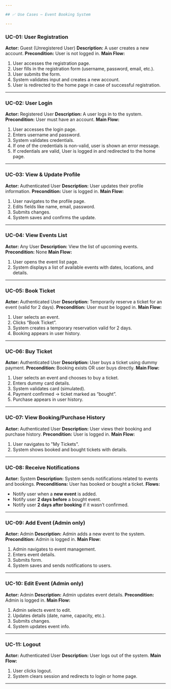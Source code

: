 ```yaml
---

## ✅ Use Cases – Event Booking System

---
```


### **UC-01: User Registration**

**Actor:** Guest (Unregistered User)
**Description:** A user creates a new account.
**Precondition:** User is not logged in.
**Main Flow:**

1. User accesses the registration page.
2. User fills in the registration form (username, password, email, etc.).
3. User submits the form.
4. System validates input and creates a new account.
5. User is redirected to the home page in case of successful registration.

---

### **UC-02: User Login**

**Actor:** Registered User
**Description:** A user logs in to the system.
**Precondition:** User must have an account.
**Main Flow:**

1. User accesses the login page.
2. Enters username and password.
3. System validates credentials.
4. If one of the credentials is non-valid, user is shown an error message.
4. If credentials are valid, User is logged in and redirected to the home page.

---

### **UC-03: View & Update Profile**

**Actor:** Authenticated User
**Description:** User updates their profile information.
**Precondition:** User is logged in.
**Main Flow:**

1. User navigates to the profile page.
2. Edits fields like name, email, password.
3. Submits changes.
4. System saves and confirms the update.

---

### **UC-04: View Events List**

**Actor:** Any User
**Description:** View the list of upcoming events.
**Precondition:** None
**Main Flow:**

1. User opens the event list page.
2. System displays a list of available events with dates, locations, and details.

---

### **UC-05: Book Ticket**

**Actor:** Authenticated User
**Description:** Temporarily reserve a ticket for an event (valid for 2 days).
**Precondition:** User must be logged in.
**Main Flow:**

1. User selects an event.
2. Clicks “Book Ticket”.
3. System creates a temporary reservation valid for 2 days.
4. Booking appears in user history.

---

### **UC-06: Buy Ticket**

**Actor:** Authenticated User
**Description:** User buys a ticket using dummy payment.
**Precondition:** Booking exists OR user buys directly.
**Main Flow:**

1. User selects an event and chooses to buy a ticket.
2. Enters dummy card details.
3. System validates card (simulated).
4. Payment confirmed → ticket marked as “bought”.
5. Purchase appears in user history.

---

### **UC-07: View Booking/Purchase History**

**Actor:** Authenticated User
**Description:** User views their booking and purchase history.
**Precondition:** User is logged in.
**Main Flow:**

1. User navigates to "My Tickets".
2. System shows booked and bought tickets with details.

---

### **UC-08: Receive Notifications**

**Actor:** System
**Description:** System sends notifications related to events and bookings.
**Preconditions:** User has booked or bought a ticket.
**Flows:**

* Notify user when a **new event** is added.
* Notify user **2 days before** a bought event.
* Notify user **2 days after booking** if it wasn’t confirmed.

---

### **UC-09: Add Event (Admin only)**

**Actor:** Admin
**Description:** Admin adds a new event to the system.
**Precondition:** Admin is logged in.
**Main Flow:**

1. Admin navigates to event management.
2. Enters event details.
3. Submits form.
4. System saves and sends notifications to users.

---

### **UC-10: Edit Event (Admin only)**

**Actor:** Admin
**Description:** Admin updates event details.
**Precondition:** Admin is logged in.
**Main Flow:**

1. Admin selects event to edit.
2. Updates details (date, name, capacity, etc.).
3. Submits changes.
4. System updates event info.

---

### **UC-11: Logout**

**Actor:** Authenticated User
**Description:** User logs out of the system.
**Main Flow:**

1. User clicks logout.
2. System clears session and redirects to login or home page.

---
